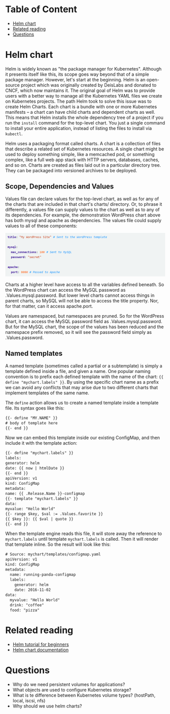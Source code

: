 # Table of Content

- [Helm chart](#helm-chart)
- [Related reading](#related-reading)
- [Questions](#questions)

# Helm chart
Helm is widely known as "the package manager for Kubernetes". Although it presents itself like this, its scope goes way beyond that of a simple package manager. However, let's start at the beginning. 
Helm is an open-source project which was originally created by DeisLabs and donated to CNCF, which now maintains it. The original goal of Helm was to provide users with a better way to manage all the Kubernetes YAML files we create on Kubernetes projects. 
The path Helm took to solve this issue was to create Helm Charts. Each chart is a bundle with one or more Kubernetes manifests – a chart can have child charts and dependent charts as well.
This means that Helm installs the whole dependency tree of a project if you run the `install` command for the top-level chart. You just a single command to install your entire application, instead of listing the files to install via `kubectl`.

Helm uses a packaging format called charts. A chart is a collection of files that describe a related set of Kubernetes resources. A single chart might be used to deploy something simple, like a memcached pod, or something complex, like a full web app stack with HTTP servers, databases, caches, and so on. 
Charts are created as files laid out in a particular directory tree. They can be packaged into versioned archives to be deployed.

## Scope, Dependencies and Values
Values file can declare values for the top-level chart, as well as for any of the charts that are included in that chart's charts/ directory. Or, to phrase it differently, a values file can supply values to the chart as well as to any of its dependencies. For example, the demonstration WordPress chart above has both mysql and apache as dependencies. The values file could supply values to all of these components:

![](images/helm-variables.png)

Charts at a higher level have access to all the variables defined beneath. So the WordPress chart can access the MySQL password as .Values.mysql.password. But lower level charts cannot access things in parent charts, so MySQL will not be able to access the title property. Nor, for that matter, can it access apache.port.

Values are namespaced, but namespaces are pruned. So for the WordPress chart, it can access the MySQL password field as .Values.mysql.password. But for the MySQL chart, the scope of the values has been reduced and the namespace prefix removed, so it will see the password field simply as .Values.password.

## Named templates
A named template (sometimes called a partial or a subtemplate) is simply a template defined inside a file, and given a name. One popular naming convention is to prefix each defined template with the name of the chart: `{{ define "mychart.labels" }}`. By using the specific chart name as a prefix we can avoid any conflicts that may arise due to two different charts that implement templates of the same name.

The `define` action allows us to create a named template inside a template file. Its syntax goes like this:
````
{{- define "MY.NAME" }}
# body of template here
{{- end }}
````
Now we can embed this template inside our existing ConfigMap, and then include it with the template action:
````
{{- define "mychart.labels" }}
labels:
generator: helm
date: {{ now | htmlDate }}
{{- end }}
apiVersion: v1
kind: ConfigMap
metadata:
name: {{ .Release.Name }}-configmap
{{- template "mychart.labels" }}
data:
myvalue: "Hello World"
{{- range $key, $val := .Values.favorite }}
{{ $key }}: {{ $val | quote }}
{{- end }}
````
When the template engine reads this file, it will store away the reference to `mychart.labels` until template `mychart.labels` is called. Then it will render that template inline. So the result will look like this:
````
# Source: mychart/templates/configmap.yaml
apiVersion: v1
kind: ConfigMap
metadata:
  name: running-panda-configmap
  labels:
    generator: helm
    date: 2016-11-02
data:
  myvalue: "Hello World"
  drink: "coffee"
  food: "pizza"
````

# Related reading

- [Helm tutorial for beginners](https://blog.packagecloud.io/what-is-a-helm-chart-a-tutorial-for-kubernetes-beginners)
- [Helm chart documentation](https://helm.sh/docs/topics/charts)

# Questions

- Why do we need persistent volumes for applications?
- What objects are used to configure Kubernetes storage?
- What is te difference between Kubernetes volume types? (hostPath, local, iscsi, nfs)
- Why should we use helm charts?